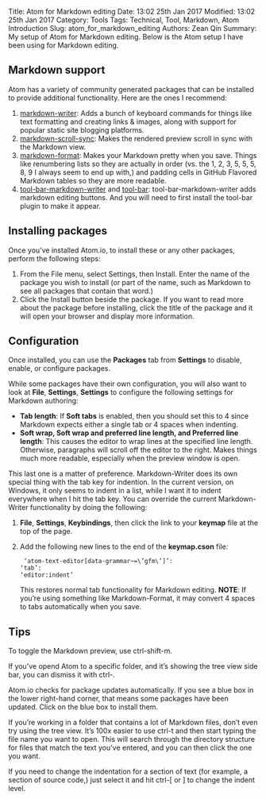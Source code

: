 Title: Atom for Markdown editing
Date: 13:02 25th Jan 2017
Modified: 13:02 25th Jan 2017
Category: Tools
Tags: Technical, Tool, Markdown, Atom Introduction
Slug: atom_for_markdown_editing Authors: Zean Qin
Summary: My setup of Atom for Markdown editing.
Below is the Atom setup I have been using for Markdown editing.

Markdown support
----------------

Atom has a variety of community generated packages that can be installed to provide additional functionality. Here are the ones I recommend:

1.	[markdown-writer](https://atom.io/packages/markdown-writer): Adds a bunch of keyboard commands for things like text formatting and creating links & images, along with support for popular static site blogging platforms.
2.	[markdown-scroll-sync](https://atom.io/packages/markdown-scroll-sync): Makes the rendered preview scroll in sync with the Markdown view.
3.	[markdown-format](https://atom.io/packages/markdown-format): Makes your Markdown pretty when you save. Things like renumbering lists so they are actually in order (vs. the 1, 2, 3, 5, 5, 5, 8, 9 I always seem to end up with,) and padding cells in GitHub Flavored Markdown tables so they are more readable.
4.	[tool-bar-markdown-writer](https://atom.io/packages/tool-bar-markdown-writer) and [tool-bar](https://atom.io/packages/tool-bar): tool-bar-markdown-writer adds markdown editing buttons. And you will need to first install the tool-bar plugin to make it appear.

Installing packages
-------------------

Once you’ve installed Atom.io, to install these or any other packages, perform the following steps:

1.	From the File menu, select Settings, then Install. Enter the name of the package you wish to install (or part of the name, such as Markdown to see all packages that contain that word.)
2.	Click the Install button beside the package. If you want to read more about the package before installing, click the title of the package and it will open your browser and display more information.

Configuration
-------------

Once installed, you can use the **Packages** tab from **Settings** to disable, enable, or configure packages.

While some packages have their own configuration, you will also want to look at **File**, **Settings**, **Settings** to configure the following settings for Markdown authoring:

-	**Tab length**: If **Soft tabs** is enabled, then you should set this to 4 since Markdown expects either a single tab or 4 spaces when indenting.
-	**Soft wrap, Soft wrap and preferred line length, and Preferred line length**: This causes the editor to wrap lines at the specified line length. Otherwise, paragraphs will scroll off the editor to the right. Makes things much more readable, especially when the preview window is open.

This last one is a matter of preference. Markdown-Writer does its own special thing with the tab key for indention. In the current version, on Windows, it only seems to indent in a list, while I want it to indent everywhere when I hit the tab key. You can override the current Markdown-Writer functionality by doing the following:

1.	**File**, **Settings**, **Keybindings**, then click the link to your **keymap** file at the top of the page.
2.	Add the following new lines to the end of the **keymap.cson** file:

	<code> ‘atom-text-editor[data-grammar~=\’gfm\’]’:</br>‘tab’: ‘editor:indent’ </code>

	This restores normal tab functionality for Markdown editing. **NOTE**: If you’re using something like Markdown-Format, it may convert 4 spaces to tabs automatically when you save.

Tips
----

To toggle the Markdown preview, use ctrl-shift-m.

If you’ve opend Atom to a specific folder, and it’s showing the tree view side bar, you can dismiss it with ctrl-.

Atom.io checks for package updates automatically. If you see a blue box in the lower right-hand corner, that means some packages have been updated. Click on the blue box to install them.

If you’re working in a folder that contains a lot of Markdown files, don’t even try using the tree view. It’s 100x easier to use ctrl-t and then start typing the file name you want to open. This will search through the directory structure for files that match the text you’ve entered, and you can then click the one you want.

If you need to change the indentation for a section of text (for example, a section of source code,) just select it and hit ctrl-[ or ] to change the indent level.
